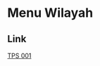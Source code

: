 # Menu Wilayah

## Link

[TPS 001](https://github.com/gigit-pemilu/pemilu-2024-95-papua-pegunungan/tree/main/pileg-dpr/hitung-suara/sub/95-papua-pegunungan/sub/06-yalimo/sub/02-apalapsili/sub/2032-pipisim/sub/001-tps)

